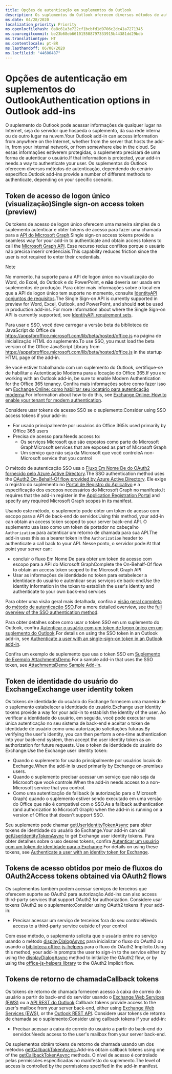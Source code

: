 ```yaml
---
title: Opções de autenticação em suplementos do Outlook
description: Os suplementos do Outlook oferecem diversos métodos de autenticação, dependendo do cenário específico.
ms.date: 04/28/2020
localization_priority: Priority
ms.openlocfilehash: 0a8c61a3e722cf1bcbfd1d9706c2dc41a7271345
ms.sourcegitcommit: be23b68eb661015508797333915b44381dd29bdb
ms.translationtype: HT
ms.contentlocale: pt-BR
ms.lasthandoff: 06/08/2020
ms.locfileid: "44606487"
---
```

# <a name="authentication-options-in-outlook-add-ins"></a><span data-ttu-id="c29ae-103">Opções de autenticação em suplementos do Outlook</span><span class="sxs-lookup"><span data-stu-id="c29ae-103">Authentication options in Outlook add-ins</span></span>

<span data-ttu-id="c29ae-104">O suplemento do Outlook pode acessar informações de qualquer lugar na Internet, seja do servidor que hospeda o suplemento, da sua rede interna ou de outro lugar na nuvem.</span><span class="sxs-lookup"><span data-stu-id="c29ae-104">Your Outlook add-in can access information from anywhere on the Internet, whether from the server that hosts the add-in, from your internal network, or from somewhere else in the cloud.</span></span> <span data-ttu-id="c29ae-105">Se essas informações estiverem protegidas, o suplemento precisará de uma forma de autenticar o usuário.</span><span class="sxs-lookup"><span data-stu-id="c29ae-105">If that information is protected, your add-in needs a way to authenticate your user.</span></span> <span data-ttu-id="c29ae-106">Os suplementos do Outlook oferecem diversos métodos de autenticação, dependendo do cenário específico.</span><span class="sxs-lookup"><span data-stu-id="c29ae-106">Outlook add-ins provide a number of different methods to authenticate, depending on your specific scenario.</span></span>

## <a name="single-sign-on-access-token-preview"></a><span data-ttu-id="c29ae-107">Token de acesso de logon único (visualização)</span><span class="sxs-lookup"><span data-stu-id="c29ae-107">Single sign-on access token (preview)</span></span>

<span data-ttu-id="c29ae-108">Os tokens de acesso de logon único oferecem uma maneira simples de o suplemento autenticar e obter tokens de acesso para fazer uma chamada para a [API do Microsoft Graph](/graph/overview).</span><span class="sxs-lookup"><span data-stu-id="c29ae-108">Single sign-on access tokens provide a seamless way for your add-in to authenticate and obtain access tokens to call the [Microsoft Graph API](/graph/overview).</span></span> <span data-ttu-id="c29ae-109">Esse recurso reduz conflitos porque o usuário não precisa inserir credenciais.</span><span class="sxs-lookup"><span data-stu-id="c29ae-109">This capability reduces friction since the user is not required to enter their credentials.</span></span>

> [!NOTE]
> <span data-ttu-id="c29ae-110">No momento, há suporte para a API de logon único na visualização do Word, do Excel, do Outlook e do PowerPoint, e **não** deveria ser usada em suplementos de produção. Para obter mais informações sobre o local em que a API de logon único tem suporte no momento, consulte [IdentityAPI conjuntos de requisitos](../reference/requirement-sets/identity-api-requirement-sets.md).</span><span class="sxs-lookup"><span data-stu-id="c29ae-110">The Single Sign-on API is currently supported in preview for Word, Excel, Outlook, and PowerPoint, and should **not** be used in production add-ins. For more information about where the Single Sign-on API is currently supported, see [IdentityAPI requirement sets](../reference/requirement-sets/identity-api-requirement-sets.md).</span></span>
>
> <span data-ttu-id="c29ae-111">Para usar o SSO, você deve carregar a versão beta da biblioteca de JavaScript do Office de https://appsforoffice.microsoft.com/lib/beta/hosted/office.js na página de inicialização HTML do suplemento.</span><span class="sxs-lookup"><span data-stu-id="c29ae-111">To use SSO, you must load the beta version of the Office JavaScript Library from https://appsforoffice.microsoft.com/lib/beta/hosted/office.js in the startup HTML page of the add-in.</span></span>
>
> <span data-ttu-id="c29ae-112">Se você estiver trabalhando com um suplemento do Outlook, certifique-se de habilitar a Autenticação Moderna para a locação do Office 365.</span><span class="sxs-lookup"><span data-stu-id="c29ae-112">If you are working with an Outlook add-in, be sure to enable Modern Authentication for the Office 365 tenancy.</span></span> <span data-ttu-id="c29ae-113">Confira mais informações sobre como fazer isso em [Exchange Online: como habilitar seu locatário para autenticação moderna](https://social.technet.microsoft.com/wiki/contents/articles/32711.exchange-online-how-to-enable-your-tenant-for-modern-authentication.aspx).</span><span class="sxs-lookup"><span data-stu-id="c29ae-113">For information about how to do this, see [Exchange Online: How to enable your tenant for modern authentication](https://social.technet.microsoft.com/wiki/contents/articles/32711.exchange-online-how-to-enable-your-tenant-for-modern-authentication.aspx).</span></span>

<span data-ttu-id="c29ae-114">Considere usar tokens de acesso SSO se o suplemento:</span><span class="sxs-lookup"><span data-stu-id="c29ae-114">Consider using SSO access tokens if your add-in:</span></span>

- <span data-ttu-id="c29ae-115">For usado principalmente por usuários do Office 365</span><span class="sxs-lookup"><span data-stu-id="c29ae-115">Is used primarily by Office 365 users</span></span>
- <span data-ttu-id="c29ae-116">Precisa de acesso para:</span><span class="sxs-lookup"><span data-stu-id="c29ae-116">Needs access to:</span></span>
  - <span data-ttu-id="c29ae-117">Os serviços Microsoft que são expostos como parte do Microsoft Graph</span><span class="sxs-lookup"><span data-stu-id="c29ae-117">Microsoft services that are exposed as part of Microsoft Graph</span></span>
  - <span data-ttu-id="c29ae-118">Um serviço que não seja da Microsoft que você controle</span><span class="sxs-lookup"><span data-stu-id="c29ae-118">A non-Microsoft service that you control</span></span>

<span data-ttu-id="c29ae-119">O método de autenticação SSO usa o [Fluxo Em Nome De do OAuth2 fornecido pelo Azure Active Directory](/azure/active-directory/develop/active-directory-v2-protocols-oauth-on-behalf-of).</span><span class="sxs-lookup"><span data-stu-id="c29ae-119">The SSO authentication method uses the [OAuth2 On-Behalf-Of flow provided by Azure Active Directory](/azure/active-directory/develop/active-directory-v2-protocols-oauth-on-behalf-of).</span></span> <span data-ttu-id="c29ae-120">Ele exige o registro do suplemento no [Portal de Registro do Aplicativo](https://apps.dev.microsoft.com/) e a especificação dos escopos necessários do Microsoft Graph no manifesto.</span><span class="sxs-lookup"><span data-stu-id="c29ae-120">It requires that the add-in register in the [Application Registration Portal](https://apps.dev.microsoft.com/) and specify any required Microsoft Graph scopes in its manifest.</span></span>

<span data-ttu-id="c29ae-121">Usando este método, o suplemento pode obter um token de acesso com escopo para a API de back-end do servidor.</span><span class="sxs-lookup"><span data-stu-id="c29ae-121">Using this method, your add-in can obtain an access token scoped to your server back-end API.</span></span> <span data-ttu-id="c29ae-122">O suplemento usa isso como um token de portador no cabeçalho `Authorization` para autenticar um retorno de chamada para sua API.</span><span class="sxs-lookup"><span data-stu-id="c29ae-122">The add-in uses this as a bearer token in the `Authorization` header to authenticate a call back to your API.</span></span> <span data-ttu-id="c29ae-123">Nesse ponto, o servidor pode:</span><span class="sxs-lookup"><span data-stu-id="c29ae-123">At that point your server can:</span></span>

- <span data-ttu-id="c29ae-124">concluir o fluxo Em Nome De para obter um token de acesso com escopo para a API do Microsoft Graph</span><span class="sxs-lookup"><span data-stu-id="c29ae-124">Complete the On-Behalf-Of flow to obtain an access token scoped to the Microsoft Graph API</span></span>
- <span data-ttu-id="c29ae-125">Usar as informações de identidade no token para estabelecer a identidade do usuário e autenticar seus serviços de back-end</span><span class="sxs-lookup"><span data-stu-id="c29ae-125">Use the identity information in the token to establish the user's identity and authenticate to your own back-end services</span></span>

<span data-ttu-id="c29ae-126">Para obter uma visão geral mais detalhada, confira a [visão geral completa do método de autenticação SSO](../develop/sso-in-office-add-ins.md).</span><span class="sxs-lookup"><span data-stu-id="c29ae-126">For a more detailed overview, see the [full overview of the SSO authentication method](../develop/sso-in-office-add-ins.md).</span></span>

<span data-ttu-id="c29ae-127">Para obter detalhes sobre como usar o token SSO em um suplemento do Outlook, confira [Autenticar o usuário com um token de logon único em um suplemento do Outlook](authenticate-a-user-with-an-sso-token.md).</span><span class="sxs-lookup"><span data-stu-id="c29ae-127">For details on using the SSO token in an Outlook add-in, see [Authenticate a user with an single-sign-on token in an Outlook add-in](authenticate-a-user-with-an-sso-token.md).</span></span>

<span data-ttu-id="c29ae-128">Confira um exemplo de suplemento que usa o token SSO em [Suplemento de Exemplo AttachmentsDemo](https://github.com/OfficeDev/outlook-add-in-attachments-demo).</span><span class="sxs-lookup"><span data-stu-id="c29ae-128">For a sample add-in that uses the SSO token, see [AttachmentsDemo Sample Add-in](https://github.com/OfficeDev/outlook-add-in-attachments-demo).</span></span>

## <a name="exchange-user-identity-token"></a><span data-ttu-id="c29ae-129">Token de identidade do usuário do Exchange</span><span class="sxs-lookup"><span data-stu-id="c29ae-129">Exchange user identity token</span></span>

<span data-ttu-id="c29ae-130">Os tokens de identidade do usuário do Exchange fornecem uma maneira de o suplemento estabelecer a identidade do usuário.</span><span class="sxs-lookup"><span data-stu-id="c29ae-130">Exchange user identity tokens provide a way for your add-in to establish the identity of the user.</span></span> <span data-ttu-id="c29ae-131">Ao verificar a identidade do usuário, em seguida, você pode executar uma única autenticação no seu sistema de back-end e aceitar o token de identidade de usuário como uma autorização solicitações futuras.</span><span class="sxs-lookup"><span data-stu-id="c29ae-131">By verifying the user's identity, you can then perform a one-time authentication into your back-end system, then accept the user identity token as an authorization for future requests.</span></span> <span data-ttu-id="c29ae-132">Use o token de identidade do usuário do Exchange:</span><span class="sxs-lookup"><span data-stu-id="c29ae-132">Use the Exchange user identity token:</span></span>

- <span data-ttu-id="c29ae-133">Quando o suplemento for usado principalmente por usuários locais do Exchange.</span><span class="sxs-lookup"><span data-stu-id="c29ae-133">When the add-in is used primarily by Exchange on-premises users.</span></span>
- <span data-ttu-id="c29ae-134">Quando o suplemento precisar acessar um serviço que não seja da Microsoft que você controle.</span><span class="sxs-lookup"><span data-stu-id="c29ae-134">When the add-in needs access to a non-Microsoft service that you control.</span></span>
- <span data-ttu-id="c29ae-135">Como uma autenticação de fallback (e autorização para o Microsoft Graph) quando o suplemento estiver sendo executado em uma versão do Office que não é compatível com o SSO.</span><span class="sxs-lookup"><span data-stu-id="c29ae-135">As a fallback authentication (and authorization to Microsoft Graph) when the add-in is running on a version of Office that doesn't support SSO.</span></span>

<span data-ttu-id="c29ae-136">Seu suplemento pode chamar [getUserIdentityTokenAsync](/javascript/api/outlook/office.mailbox#getuseridentitytokenasync-callback--usercontext-) para obter tokens de identidade do usuário do Exchange.</span><span class="sxs-lookup"><span data-stu-id="c29ae-136">Your add-in can call [getUserIdentityTokenAsync](/javascript/api/outlook/office.mailbox#getuseridentitytokenasync-callback--usercontext-) to get Exchange user identity tokens.</span></span> <span data-ttu-id="c29ae-137">Para obter detalhes sobre o uso desses tokens, confira [Autenticar um usuário com um token de identidade para o Exchange](authenticate-a-user-with-an-identity-token.md).</span><span class="sxs-lookup"><span data-stu-id="c29ae-137">For details on using these tokens, see [Authenticate a user with an identity token for Exchange](authenticate-a-user-with-an-identity-token.md).</span></span>

## <a name="access-tokens-obtained-via-oauth2-flows"></a><span data-ttu-id="c29ae-138">Tokens de acesso obtidos por meio de fluxos do OAuth2</span><span class="sxs-lookup"><span data-stu-id="c29ae-138">Access tokens obtained via OAuth2 flows</span></span>

<span data-ttu-id="c29ae-139">Os suplementos também podem acessar serviços de terceiros que oferecem suporte ao OAuth2 para autorização.</span><span class="sxs-lookup"><span data-stu-id="c29ae-139">Add-ins can also access third-party services that support OAuth2 for authorization.</span></span> <span data-ttu-id="c29ae-140">Considere usar tokens OAuth2 se o suplemento:</span><span class="sxs-lookup"><span data-stu-id="c29ae-140">Consider using OAuth2 tokens if your add-in:</span></span>

- <span data-ttu-id="c29ae-141">Precisar acessar um serviço de terceiros fora do seu controle</span><span class="sxs-lookup"><span data-stu-id="c29ae-141">Needs access to a third-party service outside of your control</span></span>

<span data-ttu-id="c29ae-142">Com esse método, o suplemento solicita que o usuário entre no serviço usando o método [displayDialogAsync](/javascript/api/office/office.ui#displaydialogasync-startaddress--options--callback-) para inicializar o fluxo do OAuth2 ou usando a [biblioteca office-js-helpers](https://github.com/OfficeDev/office-js-helpers) para o fluxo do OAuth2 Implícito.</span><span class="sxs-lookup"><span data-stu-id="c29ae-142">Using this method, your add-in prompts the user to sign-in to the service either by using the [displayDialogAsync](/javascript/api/office/office.ui#displaydialogasync-startaddress--options--callback-) method to initialize the OAuth2 flow, or by using the [office-js-helpers library](https://github.com/OfficeDev/office-js-helpers) to the OAuth2 Implicit flow.</span></span>

## <a name="callback-tokens"></a><span data-ttu-id="c29ae-143">Tokens de retorno de chamada</span><span class="sxs-lookup"><span data-stu-id="c29ae-143">Callback tokens</span></span>

<span data-ttu-id="c29ae-144">Os tokens de retorno de chamada fornecem acesso à caixa de correio do usuário a partir do back-end do servidor usando o [Exchange Web Services (EWS)](/exchange/client-developer/exchange-web-services/explore-the-ews-managed-api-ews-and-web-services-in-exchange) ou a [API REST do Outlook](/previous-versions/office/office-365-api/api/version-2.0/use-outlook-rest-api).</span><span class="sxs-lookup"><span data-stu-id="c29ae-144">Callback tokens provide access to the user's mailbox from your server back-end, either using [Exchange Web Services (EWS)](/exchange/client-developer/exchange-web-services/explore-the-ews-managed-api-ews-and-web-services-in-exchange), or the [Outlook REST API](/previous-versions/office/office-365-api/api/version-2.0/use-outlook-rest-api).</span></span> <span data-ttu-id="c29ae-145">Considere usar tokens de retorno de chamada se o suplemento:</span><span class="sxs-lookup"><span data-stu-id="c29ae-145">Consider using callback tokens if your add-in:</span></span>

- <span data-ttu-id="c29ae-146">Precisar acessar a caixa de correio do usuário a partir do back-end do servidor.</span><span class="sxs-lookup"><span data-stu-id="c29ae-146">Needs access to the user's mailbox from your server back-end.</span></span>

<span data-ttu-id="c29ae-147">Os suplementos obtêm tokens de retorno de chamada usando um dos métodos [getCallbackTokenAsync](../reference/objectmodel/preview-requirement-set/office.context.mailbox.md#methods).</span><span class="sxs-lookup"><span data-stu-id="c29ae-147">Add-ins obtain callback tokens using one of the [getCallbackTokenAsync](../reference/objectmodel/preview-requirement-set/office.context.mailbox.md#methods) methods.</span></span> <span data-ttu-id="c29ae-148">O nível de acesso é controlado pelas permissões especificadas no manifesto do suplemento.</span><span class="sxs-lookup"><span data-stu-id="c29ae-148">The level of access is controlled by the permissions specified in the add-in manifest.</span></span>
